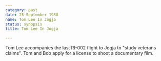 ```yaml
---
category: past
date: 25 September 1988
name: Tom Lee In Jogja
status: synopsis
title: Tom Lee In Jogja

---
```

Tom Lee accompanies the last RI-002 flight to Jogja to
"study veterans claims". Tom and Bob apply for a license to shoot a
documentary film.
